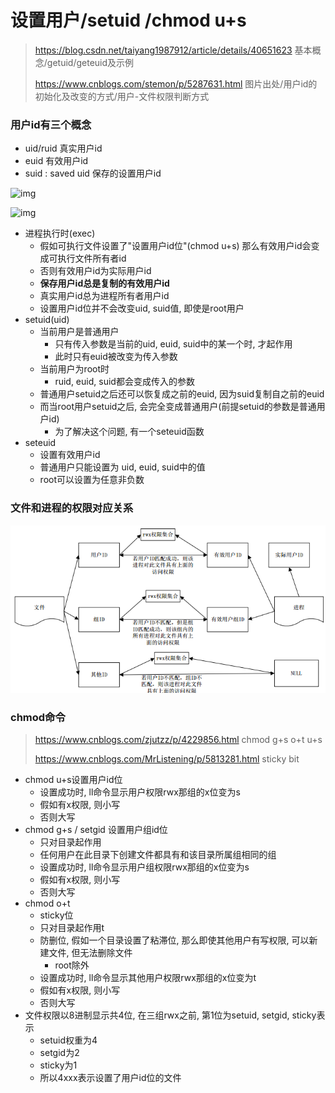 # 设置用户/setuid /chmod u+s

> https://blog.csdn.net/taiyang1987912/article/details/40651623 基本概念/getuid/geteuid及示例
>
> https://www.cnblogs.com/stemon/p/5287631.html 图片出处/用户id的初始化及改变的方式/用户-文件权限判断方式

### 用户id有三个概念

- uid/ruid 真实用户id
- euid 有效用户id
- suid : saved uid 保存的设置用户id

![img](E:\note\operating_system\用户部分.assets\398159-20160317112436178-254400502.png)

![img](E:\note\operating_system\用户部分.assets\uid_euid_suid.png)

- 进程执行时(exec)
  - 假如可执行文件设置了"设置用户id位"(chmod u+s) 那么有效用户id会变成可执行文件所有者id
  - 否则有效用户id为实际用户id
  - **保存用户id总是复制的有效用户id**
  - 真实用户id总为进程所有者用户id
  - 设置用户id位并不会改变uid, suid值, 即使是root用户
- setuid(uid)
  - 当前用户是普通用户
    - 只有传入参数是当前的uid, euid, suid中的某一个时, 才起作用
    - 此时只有euid被改变为传入参数
  - 当前用户为root时
    - ruid, euid, suid都会变成传入的参数
  - 普通用户setuid之后还可以恢复成之前的euid, 因为suid复制自之前的euid
  - 而当root用户setuid之后, 会完全变成普通用户(前提setuid的参数是普通用户id)
    - 为了解决这个问题, 有一个seteuid函数
- seteuid
  - 设置有效用户id
  - 普通用户只能设置为 uid, euid, suid中的值
  - root可以设置为任意非负数

### 文件和进程的权限对应关系

![img](用户部分/398159-20160317152327865-908267471.png)

### chmod命令

> https://www.cnblogs.com/zjutzz/p/4229856.html chmod g+s o+t u+s
>
> https://www.cnblogs.com/MrListening/p/5813281.html sticky bit

- chmod u+s设置用户id位
  - 设置成功时, ll命令显示用户权限rwx那组的x位变为s
  - 假如有x权限, 则小写
  - 否则大写
- chmod g+s / setgid 设置用户组id位
  - 只对目录起作用
  - 任何用户在此目录下创建文件都具有和该目录所属组相同的组
  - 设置成功时, ll命令显示用户组权限rwx那组的x位变为s
  - 假如有x权限, 则小写
  - 否则大写
- chmod o+t
  - sticky位
  - 只对目录起作用t
  - 防删位, 假如一个目录设置了粘滞位, 那么即使其他用户有写权限, 可以新建文件, 但无法删除文件
    - root除外
  - 设置成功时, ll命令显示其他用户权限rwx那组的x位变为t
  - 假如有x权限, 则小写
  - 否则大写
- 文件权限以8进制显示共4位, 在三组rwx之前, 第1位为setuid, setgid, sticky表示
  - setuid权重为4
  - setgid为2
  - sticky为1
  - 所以4xxx表示设置了用户id位的文件

